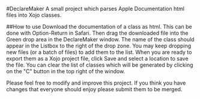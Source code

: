 #DeclareMaker
A small project which parses Apple Documentation html files into Xojo classes.

##How to use
Download the documentation of a class as html.  This can be done with Option-Return in Safari.  Then drag the downloaded file into the Green drop area in the DeclareMaker window.  The name of the class should appear in the Listbox to the right of the drop zone.  You may keep dropping new files (or a batch of files) to add them to the list.  When you are ready to export them as a Xojo project file, click Save and select a location to save the file.  You can clear the list of classes which will be generated by clicking on the "C" button in the top right of the window.

Please feel free to modify and improve this project.  If you think you have changes that everyone should enjoy please submit them to be merged.

